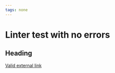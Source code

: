 ```yaml
---
tags: none
---
```

# Linter test with no errors

## Heading

[Valid external link](https://example.com/)
